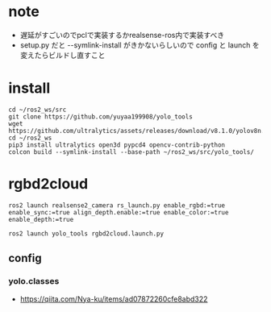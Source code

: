 # note
- 遅延がすごいのでpclで実装するかrealsense-ros内で実装すべき
- setup.py だと --symlink-install がきかないらしいので config と launch を変えたらビルドし直すこと
# install
~~~
cd ~/ros2_ws/src
git clone https://github.com/yuyaa199908/yolo_tools
wget https://github.com/ultralytics/assets/releases/download/v8.1.0/yolov8n.pt
cd ~/ros2_ws
pip3 install ultralytics open3d pypcd4 opencv-contrib-python
colcon build --symlink-install --base-path ~/ros2_ws/src/yolo_tools/
~~~
# rgbd2cloud
~~~
ros2 launch realsense2_camera rs_launch.py enable_rgbd:=true enable_sync:=true align_depth.enable:=true enable_color:=true enable_depth:=true
~~~
~~~
ros2 launch yolo_tools rgbd2cloud.launch.py
~~~
## config
### yolo.classes
- https://qiita.com/Nya-ku/items/ad07872260cfe8abd322
